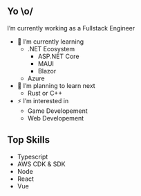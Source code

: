## Yo \o/
<!-- I am too bored to write a bio rn XD -->
I’m currently working as a Fullstack Engineer
- 🌱 I’m currently learning
  - .NET Ecosystem
    - ASP.NET Core
    - MAUI
    - Blazor
  - Azure
- 🤔 I’m planning to learn next
  - Rust or C++
- ⚡ I’m interested in
  - Game Developement
  - Web Developement

  

## Top Skills
- Typescript
- AWS CDK & SDK
- Node
- React
- Vue
